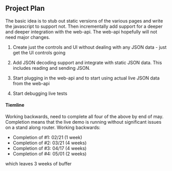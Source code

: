 ## Project Plan

The basic idea is to stub out static versions of the various pages and write the javascript to support not.  Then incrementally add support for a deeper and deeper integration with the web-api.  The web-api hopefully will not need major changes.

1. Create just the controls and UI without dealing with any JSON data - just get the UI controls going

2. Add JSON decoding support and integrate with static JSON data.  This includes reading and sending JSON.

3. Start plugging in the web-api and to start using actual live JSON data from the web-api

4. Start debugging live tests

#### Tiemline

Working backwards, need to complete all four of the above by end of may.  Completion means that the live demo is running without significant issues on a stand along router.  Working backwards:

- Completion of #1: 02/21 (1 week)
- Completion of #2: 03/21 (4 weeks)
- Completion of #3: 04/17 (4 weeks)
- Completion of #4: 05/01 (2 weeks)

which leaves 3 weeks of buffer
